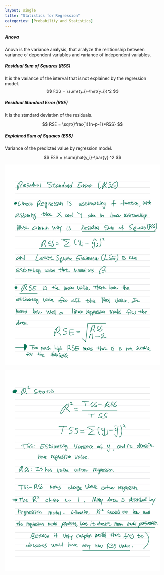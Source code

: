 ```yaml
---
layout: single
title: "Statistics for Regression"
categories: [Probability and Statistics]
---
```




##### Anova

Anova is the variance analysis, that analyze the relationship between variance of dependent variables and variance of independent variables.







##### Residual Sum of Squares (RSS)

It is the variance of the interval that is not explained by the regression model.
$$
RSS = \sum({y_i}-\hat{y_i})^2
$$





##### Residual Standard Error (RSE)

It is the standard deviation of the residuals.

$$
RSE = \sqrt{\frac{1}{n-p-1}*RSS}
$$



##### Explained Sum of Squares (ESS)

Variance of the predicted value by regression model.


$$
ESS = \sum(\hat{y_i}-\bar{y})^2
$$









![Notetoking-1](../../images/2022-09-08-Regression/Notetoking-1.jpg)

![Notetoking-2](../../images/2022-09-08-Regression/Notetoking-2.jpg)
